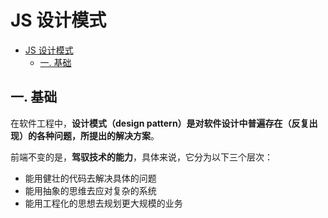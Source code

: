 # JS 设计模式

<!-- @import "[TOC]" {cmd="toc" depthFrom=1 depthTo=6 orderedList=false} -->

<!-- code_chunk_output -->

- [JS 设计模式](#-js-设计模式-)
  - [一. 基础](#-一-基础-)

<!-- /code_chunk_output -->

## 一. 基础

在软件工程中，**设计模式（design pattern）是对软件设计中普遍存在（反复出现）的各种问题，所提出的解决方案**。

前端不变的是，**驾驭技术的能力**，具体来说，它分为以下三个层次：

- 能用健壮的代码去解决具体的问题
- 能用抽象的思维去应对复杂的系统
- 能用工程化的思想去规划更大规模的业务
